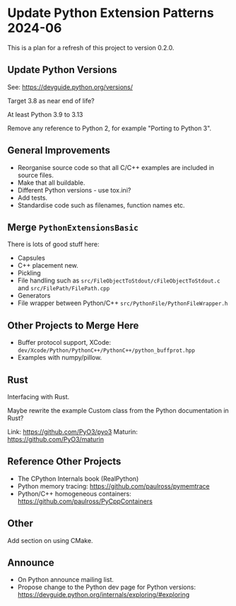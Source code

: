 # Update Python Extension Patterns 2024-06

This is a plan for a refresh of this project to version 0.2.0.

## Update Python Versions

See: https://devguide.python.org/versions/

Target 3.8 as near end of life?

At least Python 3.9 to 3.13

Remove any reference to Python 2, for example "Porting to Python 3".

## General Improvements

- Reorganise source code so that all C/C++ examples are included in source files.
- Make that all buildable.
- Different Python versions - use tox.ini?
- Add tests.
- Standardise code such as filenames, function names etc.

## Merge `PythonExtensionsBasic`

There is lots of good stuff here:

- Capsules
- C++ placement new.
- Pickling
- File handling such as `src/FileObjectToStdout/cFileObjectToStdout.c` and `src/FilePath/FilePath.cpp`
- Generators
- File wrapper between Python/C++ `src/PythonFile/PythonFileWrapper.h`

## Other Projects to Merge Here

- Buffer protocol support, XCode: `dev/Xcode/Python/PythonC++/PythonC++/python_buffprot.hpp`
- Examples with numpy/pillow.

## Rust

Interfacing with Rust.

Maybe rewrite the example Custom class from the Python documentation in Rust?

Link: https://github.com/PyO3/pyo3
Maturin: https://github.com/PyO3/maturin


## Reference Other Projects

- The CPython Internals book (RealPython)
- Python memory tracing: https://github.com/paulross/pymemtrace
- Python/C++ homogeneous containers: https://github.com/paulross/PyCppContainers


## Other

Add section on using CMake.

## Announce

- On Python announce mailing list.
- Propose change to the Python dev page for Python versions: https://devguide.python.org/internals/exploring/#exploring


